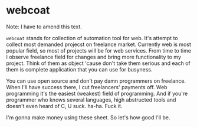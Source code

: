 # webcoat
Note: I have to amend this text. <br>

`webcoat` stands for collection of automation tool for web.
It's attempt to collect most demanded projecst on freelance market. Currently
web is most popular field, so most of projects will be for web services.
From time to time I observe freelance field for changes and bring more functionality
to my project. Think of them as object 'cause don't take them serious and
each of them is complete application that you can use for busyness.<br>

You can use open source and don't pay damn programmers on freelance. When I'll 
have success there, I cut freelancers' payments off. Web programming it's the
easiest (weakest) field of programming. And if you're programmer who knows several languages, 
high abstructed tools and doesn't even heard of C, U suck. ha-ha. Fuck it. <br>

I'm gonna make money using these sheet. So let's how good I'll be.
